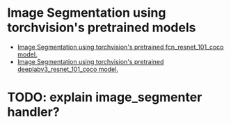 # Image Segmentation using torchvision's pretrained models

* [Image Segmentation using torchvision's pretrained fcn_resnet_101_coco model.](fcn)
* [Image Segmentation using torchvision's pretrained deeplabv3_resnet_101_coco model.](deeplab)

# TODO: explain image_segmenter handler?